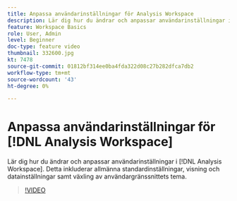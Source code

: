 ```yaml
---
title: Anpassa användarinställningar för Analysis Workspace
description: Lär dig hur du ändrar och anpassar användarinställningar i Analysis Workspace
feature: Workspace Basics
role: User, Admin
level: Beginner
doc-type: feature video
thumbnail: 332600.jpg
kt: 7478
source-git-commit: 01812bf314ee0ba4fda322d08c27b282dfca7db2
workflow-type: tm+mt
source-wordcount: '43'
ht-degree: 0%

---
```



# Anpassa användarinställningar för [!DNL Analysis Workspace]

Lär dig hur du ändrar och anpassar användarinställningar i [!DNL Analysis Workspace]. Detta inkluderar allmänna standardinställningar, visning och datainställningar samt växling av användargränssnittets tema.

>[!VIDEO](https://video.tv.adobe.com/v/3429989/?quality=12&learn=on&captions=swe)
